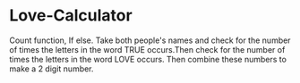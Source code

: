 # Love-Calculator
Count function, If else.
Take both people's names and check for the number of times the letters in the word TRUE occurs.Then check for the number of times the letters in the word LOVE occurs. Then combine these numbers to make a 2 digit number.
